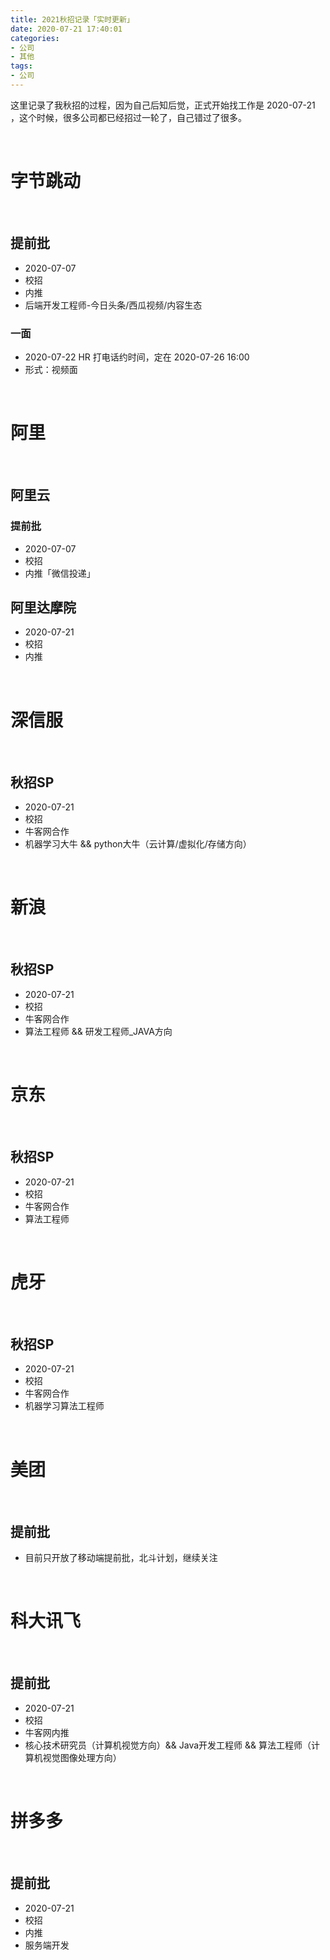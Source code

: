 ```yaml
---
title: 2021秋招记录「实时更新」
date: 2020-07-21 17:40:01
categories:
- 公司
- 其他
tags:
- 公司
---
```

这里记录了我秋招的过程，因为自己后知后觉，正式开始找工作是 2020-07-21 ，这个时候，很多公司都已经招过一轮了，自己错过了很多。

<!-- more -->

<br/>

# 字节跳动

<br/>

## 提前批

- 2020-07-07
- 校招
- 内推
- 后端开发工程师-今日头条/西瓜视频/内容生态

### 一面

- 2020-07-22 HR 打电话约时间，定在 2020-07-26 16:00
- 形式：视频面

<br/>

# 阿里

<br/>

## 阿里云

### 提前批

- 2020-07-07
- 校招
- 内推「微信投递」


## 阿里达摩院

- 2020-07-21
- 校招
- 内推

<br/>

# 深信服

<br/>

## 秋招SP

- 2020-07-21
- 校招
- 牛客网合作
- 机器学习大牛 &&  python大牛（云计算/虚拟化/存储方向）

<br/>

# 新浪

<br/>

## 秋招SP

- 2020-07-21
- 校招
- 牛客网合作
- 算法工程师 && 研发工程师_JAVA方向

<br/>

# 京东

<br/>

## 秋招SP

- 2020-07-21
- 校招
- 牛客网合作
-  算法工程师

<br/>

# 虎牙

<br/>

## 秋招SP

- 2020-07-21
- 校招
- 牛客网合作
-  机器学习算法工程师

<br/>

# 美团

<br/>

## 提前批

- 目前只开放了移动端提前批，北斗计划，继续关注

<br/>

# 科大讯飞

<br/>

## 提前批

- 2020-07-21
- 校招
- 牛客网内推
- 核心技术研究员（计算机视觉方向）&& Java开发工程师 && 算法工程师（计算机视觉图像处理方向）

<br/>

# 拼多多

<br/>

## 提前批

- 2020-07-21
- 校招
- 内推
- 服务端开发